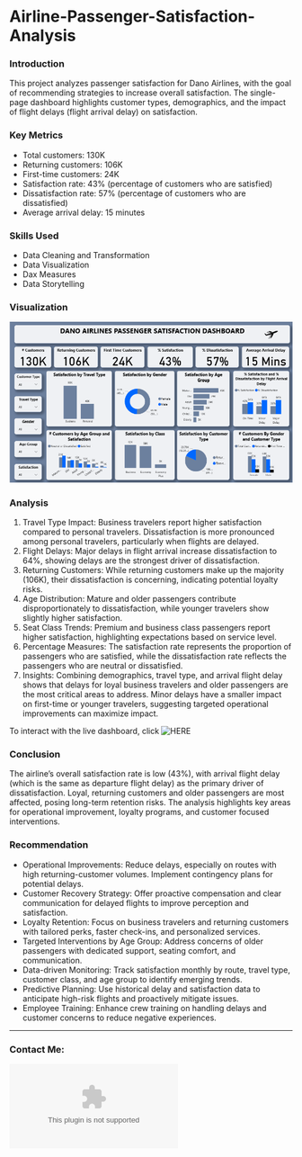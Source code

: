 # Airline-Passenger-Satisfaction-Analysis

### Introduction
This project analyzes passenger satisfaction for Dano Airlines, with the goal of recommending strategies to increase overall satisfaction. The single-page dashboard highlights customer types, demographics, and the impact of flight delays (flight arrival delay) on satisfaction.

### Key Metrics
- Total customers: 130K
- Returning customers: 106K
- First-time customers: 24K
- Satisfaction rate: 43% (percentage of customers who are satisfied)
- Dissatisfaction rate: 57% (percentage of customers who are dissatisfied)
- Average arrival delay: 15 minutes

### Skills Used
- Data Cleaning and Transformation
- Data Visualization
- Dax Measures
- Data Storytelling

### Visualization

![](https://github.com/Hauwa-Ochimana/Airline-Passenger-Satisfaction-Analysis/blob/main/aa.png)

### Analysis
1. Travel Type Impact: Business travelers report higher satisfaction compared to personal travelers. Dissatisfaction is more pronounced among personal travelers, particularly when flights are delayed.
2. Flight Delays: Major delays in flight arrival increase dissatisfaction to 64%, showing delays are the strongest driver of dissatisfaction.
3. Returning Customers: While returning customers make up the majority (106K), their dissatisfaction is concerning, indicating potential loyalty risks.
4. Age Distribution: Mature and older passengers contribute disproportionately to dissatisfaction, while younger travelers show slightly higher satisfaction.
5. Seat Class Trends: Premium and business class passengers report higher satisfaction, highlighting expectations based on service level.
6. Percentage Measures: The satisfaction rate represents the proportion of passengers who are satisfied, while the dissatisfaction rate reflects the passengers who are neutral or dissatisfied.
7. Insights: Combining demographics, travel type, and arrival flight delay shows that delays for loyal business travelers and older passengers are the most critical areas to address. Minor delays have a smaller impact on first-time or younger travelers, suggesting targeted operational improvements can maximize impact.

To interact with the live dashboard, click ![HERE](https://github.com/Hauwa-Ochimana/Airline-Passenger-Satisfaction-Analysis/blob/main/Airline%20Passenger%20Satisfaction%20Dashboard.pbix%20file.pbix)
### Conclusion
The airline’s overall satisfaction rate is low (43%), with arrival flight delay (which is the same as departure flight delay) as the primary driver of dissatisfaction. Loyal, returning customers and older passengers are most affected, posing long-term retention risks. The analysis highlights key areas for operational improvement, loyalty programs, and customer focused interventions.

### Recommendation
- Operational Improvements: Reduce delays, especially on routes with high returning-customer volumes. Implement contingency plans for potential delays.
- Customer Recovery Strategy: Offer proactive compensation and clear communication for delayed flights to improve perception and satisfaction.
- Loyalty Retention: Focus on business travelers and returning customers with tailored perks, faster check-ins, and personalized services.
- Targeted Interventions by Age Group: Address concerns of older passengers with dedicated support, seating comfort, and communication.
- Data-driven Monitoring: Track satisfaction monthly by route, travel type, customer class, and age group to identify emerging trends.
- Predictive Planning: Use historical delay and satisfaction data to anticipate high-risk flights and proactively mitigate issues.
- Employee Training: Enhance crew training on handling delays and customer concerns to reduce negative experiences.


--- 


### Contact Me:
![EMAIL](ochimanahauwa@gmail.com)

